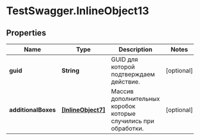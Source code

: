 # TestSwagger.InlineObject13

## Properties

Name | Type | Description | Notes
------------ | ------------- | ------------- | -------------
**guid** | **String** | GUID для которой подтверждаем действие. | [optional] 
**additionalBoxes** | [**[InlineObject7]**](InlineObject7.md) | Массив дополнительных коробок которые случились при обработки. | [optional] 


